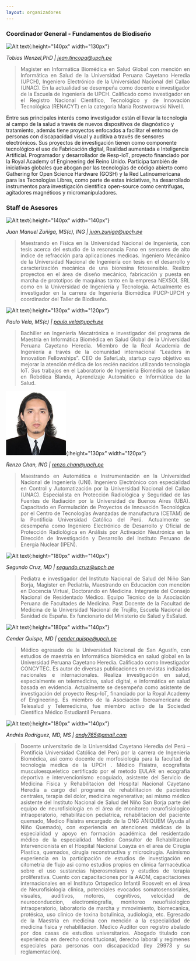 ```yaml
---
layout: organizadores
---
```

### Coordinador General - Fundamentos de Biodiseño
![Alt text](/instructors/jeanpierre_tincopa.png){:height="140px" width="130px"}

*Tobias Wenzel,PhD | jean.tincopa@upch.pe*
><div style="text-align: justify">Magister en Informática Biomédica en Salud Global con mención en Informática en Salud de la Universidad Peruana Cayetano Heredia (UPCH), Ingeniero Electrónico de la Universidad Nacional del Callao (UNAC). En la actualidad se desempeña como docente e investigador de la Escuela de Ingeniería de UPCH. Calificado como investigador en el Registro Nacional Científico, Tecnológico y de Innovación Tecnológica (RENACYT) en la categoria María Rostworowski Nivel I.
Entre sus principales interés como investigador están el llevar la tecnología al campo de la salud a través de nuevos dispositivos de diagnóstico y tratamiento, además tiene proyectos enfocados a facilitar el entorno de personas con discapacidad visual y auditiva a través de sensores electrónicos. Sus proyectos de investigación tienen como componente tecnológico el uso de Fabricación digital, Realidad aumentada e Inteligencia Artificial. Programador y desarrollador de Resp-IoT, proyecto financiado por la Royal Academy of Engineering del Reino Unido. Participa también de iniciativas globales que abogan por las tecnologías de código abierto como Gathering for Open Science Hardware (GOSH) y la Red Latinoamericana para las Tecnologías Libres, como parte de estas iniciativas, ha desarrollado instrumentos para investigación científica open-source como centrífugas, agitadores magnéticos y micromanipuladores.</div>


### Staff de Asesores 
![Alt text](/instructors/manuel_zuniga.jpg){:height="140px" width="140px"}

*Juan Manuel Zuñiga, MS(c), ING | juan.zuniga@upch.pe*
><div style="text-align: justify">Maestrando en Física en la Universidad Nacional de Ingeniería, con tesis acerca del estudio de la resonancia Fano en sensores de alto indice de refracción para aplicaciones medicas. Ingeniero Mecánico de la Universidad Nacional de Ingeniería con tesis en el desarrollo y caracterización mecánica de una bioresina fotosensible. Realizo proyectos en el área de diseño mecánico, fabricación y puesta en marcha de prototipos de maquinas tanto en la empresa NEXSOL SRL como en la Universidad de Ingeniería y Tecnología. Actualmente es investigador en la carrera de Ingeniería Biomédica PUCP-UPCH y coordinador del Taller de Biodiseño.</div>


![Alt text](/instructors/paulo_vela.jpeg){:height="130px" width="120px"}

*Paulo Vela, MS(c) | paulo.vela@upch.pe*
><div style="text-align: justify">Bachiller en Ingeniería Mecatrónica e investigador del programa de Maestría en Informática Biomédica en Salud Global de la Universidad Peruana Cayetano Heredia. Miembro de la Real Academia de Ingeniería a través de la comunidad internacional “Leaders in Innovation Fellowships”. CEO de SaferLab, startup cuyo objetivo es mejorar la atención médica de los recién nacidos utilizando tecnología IoT. Sus trabajos en el Laboratorio de Ingeniería Biomédica se basan en Robótica Blanda, Aprendizaje Automático e Informática de la Salud.</div>



![Alt text](/instructors/renzo_chan.jpeg){:height="130px" width="120px"}

*Renzo Chan, ING | renzo.chan@upch.pe*
><div style="text-align: justify"> Maestrando en Automática e Instrumentación en la Universidad Nacional de Ingeniería (UNI). Ingeniero Electrónico con especialidad en Control y Automatización por la Universidad Nacional del Callao (UNAC). Especialista en Protección Radiológica y Seguridad de las Fuentes de Radiación por la Universidad de Buenos Aires (UBA). Capacitado en Formulación de Proyectos de Innovación Tecnológica por el Centro de Tecnologías Avanzadas de manufactura (CETAM) de la Pontificia Universidad Católica del Perú. Actualmente se desempeña como Ingeniero Electrónico de Desarrollo y Oficial de Protección Radiológica en Análisis por Activación Neutrónica en la Dirección de Investigación y Desarrollo del Instituto Peruano de Energía Nuclear (IPEN).</div>



![Alt text](/instructors/segundo_cruz.jpg){:height="180px" width="140px"}

*Segundo Cruz, MD | segundo.cruz@upch.pe*
><div style="text-align: justify">Pediatra e investigador del Instituto Nacional de Salud del Niño San Borja, Magister en Pediatría, Maestrando en Educación con mención en Docencia Virtual, Doctorando en Medicina. Integrante del Consejo Nacional de Residentado Médico. Equipo Técnico de la Asociación Peruana de Facultades de Medicina. Past Docente de la Facultad de Medicina de la Universidad Nacional de Trujillo, Escuela Nacional de Sanidad de España. Ex funcionario del Ministerio de Salud y EsSalud.</div>



![Alt text](/instructors/cender_quispe.jpg){:height="180px" width="140px"}

*Cender Quispe, MD | cender.quispe@upch.pe*
><div style="text-align: justify">Médico egresado de la Universidad Nacional de San Agustín, con estudios de maestría en Informática biomédica en salud global en la Universidad Peruana Cayetano Heredia. Calificado como Investigador CONCYTEC. Es autor de diversas publicaciones en revistas indizadas nacionales e internacionales. Realiza investigación en salud, especialmente en telemedicina, salud digital, e informática en salud basada en evidencia. Actualmente se desempeña como asistente de investigación del proyecto Resp-IoT, financiado por la Royal Academy of Engineering. Es miembro de la Asociación Iberoamericana de Telesalud y Telemedicina, fue miembro activo de la Sociedad Científica Médico Estudiantil Peruana.</div>



![Alt text](/instructors/andres_rodriguez.jpeg){:height="180px" width="140px"}

*Andrés Rodriguez, MD, MS | andy765@gmail.com*
><div style="text-align: justify">Docente universitario de la Universidad Cayetano Heredia del Perú – Pontificia Universidad Católica del Perú por la carrera de Ingeniería Biomédica, asi como docente de morfosiologia para la facultad de tecnologia medica de la UPCH . Médico Fisiatra, ecografista musculoesqueletico certificado por el metodo EULAR en ecografia deportiva e intervencionismo ecoguiado, asistente del Servicio de Medicina Fisica y Rehabilitacion del Hospital Nacional Cayetano Heredia a cargo del programa de rehabilitacion de pacientes centrales, terapia del dolor, medicina regenerativa; asi mismo médico asistente del Instituto Nacional de Salud del Niño San Borja parte del equipo de neurofisiologia en el área de monitoreo neurofisiologico intraoperatorio, rehabilitacion pediatrica, rehabilitacion del paciente quemado, Medico Fisiatra encargado de la ONG ANIQUEM (Ayuda al Niño Quemado), con experiencia en atenciones médicas de la especialidad y apoyo en formación académica del residentado médico de la especialidad. Medico Consultor de Rehabilitacion Intervencionista en el Hospital Nacional Loayza en el area de Cirugia Plastica, quemados, cirugia reconstructiva y microcirugia. Asimismo experiencia en la participación de estudios de investigación en citometria de flujo asi como estudios propios en clínica farmacéutica sobre el uso sustancias hiperosmolares y estudios de terapia proliferativa. Cuento con capacitaciones por la AAOM, capacitaciones internacionales en el Instituto Ortopedico Infantil Roosvelt en el área de Neurofisiologia clinica, potenciales evocados somatosensoriales, visuales, auditivos, motores, cognitivos, velocidad de neuroconduccion, electromiografia, monitoreo neuofisiologico intraoperatorio, laboratorio de marcha y mmovimiento, biomecanica, protésica, uso clinico de toxina botulinica, audiologia, etc. Egresado de la Maestria en medicina con mención a la especialidad de medicina fisica y rehabilitacion. Medico Auditor con registro abalado por dos casas de estudios universitarios. Abogado titulado con experiencia en derecho consititucional, derecho laboral y regimenes especiales para personas con discapacidad (ley 29973 y su reglamentación).</div>






